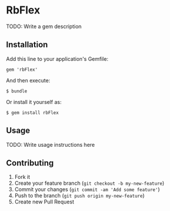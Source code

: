 # RbFlex

TODO: Write a gem description

## Installation

Add this line to your application's Gemfile:

    gem 'rbFlex'

And then execute:

    $ bundle

Or install it yourself as:

    $ gem install rbFlex

## Usage

TODO: Write usage instructions here

## Contributing

1. Fork it
2. Create your feature branch (`git checkout -b my-new-feature`)
3. Commit your changes (`git commit -am 'Add some feature'`)
4. Push to the branch (`git push origin my-new-feature`)
5. Create new Pull Request

